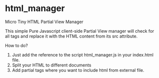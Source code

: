 # html_manager
Micro Tiny HTML Partial View Manager

This simple Pure Javascript client-side Partial View manager will check for all <partial src=""> tags and replace it with the HTML content from its src attribute.

How to do?

1. Just add the reference to the script html_manager.js in your index.html file.
2. Split your HTML to different documents
3. Add partial tags where you want to include html from external file.

